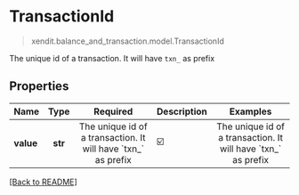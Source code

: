 # TransactionId
> xendit.balance_and_transaction.model.TransactionId

The unique id of a transaction. It will have `txn_` as prefix

## Properties
| Name | Type | Required | Description | Examples |
|------------|:-------------:|:-------------:|-------------|:-------------:|
| **value** | **str** | The unique id of a transaction. It will have &#x60;txn_&#x60; as prefix | ☑️ | The unique id of a transaction. It will have &#x60;txn_&#x60; as prefix |  |


[[Back to README]](../../README.md)



